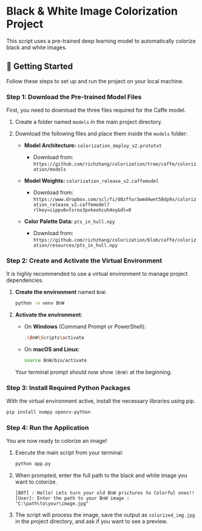 # Black & White Image Colorization Project

This script uses a pre-trained deep learning model to automatically colorize black and white images.

## 🚀 Getting Started

Follow these steps to set up and run the project on your local machine.

### Step 1: Download the Pre-trained Model Files

First, you need to download the three files required for the Caffe model.

1. Create a folder named `models` in the main project directory.

2. Download the following files and place them inside the `models` folder:

   * **Model Architecture:** `colorization_deploy_v2.prototxt`

     * Download from: `https://github.com/richzhang/colorization/tree/caffe/colorization/models`

   * **Model Weights:** `colorization_release_v2.caffemodel`

     * Download from: `https://www.dropbox.com/scl/fi/d8zffur3wmd4wet58dp9x/colorization_release_v2.caffemodel?rlkey=iippu6vtsrox3pxkeohcuh4oy&dl=0`

   * **Color Palette Data:** `pts_in_hull.npy`

     * Download from: `https://github.com/richzhang/colorization/blob/caffe/colorization/resources/pts_in_hull.npy`

### Step 2: Create and Activate the Virtual Environment

It is highly recommended to use a virtual environment to manage project dependencies.

1. **Create the environment** named `BnW`:

   ```bash
   python -m venv BnW
   ```

2. **Activate the environment**:

   * On **Windows** (Command Prompt or PowerShell):

     ```bash
     .\BnW\Scripts\activate
     ```

   * On **macOS and Linux**:

     ```bash
     source BnW/bin/activate
     ```

   Your terminal prompt should now show `(BnW)` at the beginning.

### Step 3: Install Required Python Packages

With the virtual environment active, install the necessary libraries using pip.

```bash
pip install numpy opencv-python
```

### Step 4: Run the Application

You are now ready to colorize an image!

1. Execute the main script from your terminal:

   ```bash
   python app.py
   ```

2. When prompted, enter the full path to the black and white image you want to colorize.

   ```
   [BOT] : Hello! Lets turn your old BnW prictures to Colorful ones!!
   [User]: Enter the path to your BnW image : "C:\path\to\your\image.jpg"
   ```

3. The script will process the image, save the output as `colorized_img.jpg` in the project directory, and ask if you want to see a preview.
